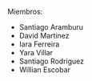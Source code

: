 Miembros: 

- Santiago Aramburu
- David Martinez
- Iara Ferreira
- Yara Villar
- Santiago Rodriguez
- Willian Escobar
